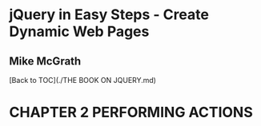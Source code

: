 # **jQuery in Easy Steps - Create Dynamic Web Pages**
## Mike McGrath

[Back to TOC](./THE BOOK ON JQUERY.md)

# CHAPTER 2 PERFORMING ACTIONS




